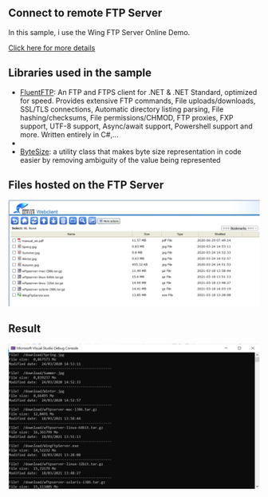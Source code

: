 ## Connect to  remote FTP Server

In this sample, i use the Wing FTP Server Online Demo.

[Click here for more details](https://www.wftpserver.com/onlinedemo.htm)



## Libraries used in the sample

- [FluentFTP](https://github.com/robinrodricks/FluentFTP): An FTP and FTPS client for .NET & .NET Standard, optimized for  speed. Provides extensive FTP commands, File uploads/downloads, SSL/TLS  connections, Automatic directory listing parsing, File  hashing/checksums, File permissions/CHMOD, FTP proxies, FXP support,  UTF-8 support, Async/await support, Powershell support and more. Written entirely in C#,…
- 
- [ByteSize](https://github.com/omar/ByteSize): a utility class that makes byte size representation in code easier by removing ambiguity of the value being represented

## Files hosted on the FTP Server

![server](screenshots/server.png)



## Result

![server](screenshots/result.png)



